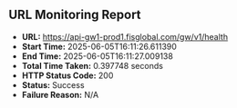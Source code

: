 ## URL Monitoring Report

- **URL:** https://api-gw1-prod1.fisglobal.com/gw/v1/health
- **Start Time:** 2025-06-05T16:11:26.611390
- **End Time:** 2025-06-05T16:11:27.009138
- **Total Time Taken:** 0.397748 seconds
- **HTTP Status Code:** 200
- **Status:** Success
- **Failure Reason:** N/A
